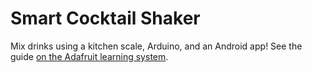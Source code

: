 Smart Cocktail Shaker
===================

Mix drinks using a kitchen scale, Arduino, and an Android app!  See the guide [on the Adafruit learning system](http://learn.adafruit.com/smart-cocktail-shaker).
